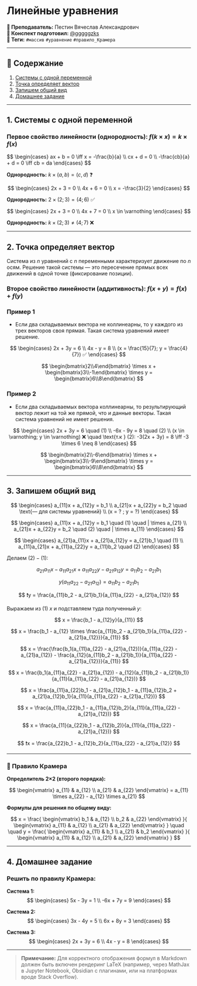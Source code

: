 # Линейные уравнения

**🐙 Преподаватель:** Пестин Вячеслав Александрович  
**🦁 Конспект подготовил:** [@gggggzks](https://t.me/gggggzks)  
**🌴 Теги:** `#массив` `#уравнение` `#правило_Крамера`

---

## 📑 Содержание
1. [Системы с одной переменной](#1-системы-с-одной-переменной)
2. [Точка определяет вектор](#2-точка-определяет-вектор)
3. [Запишем общий вид](#3-запишем-общий-вид)
4. [Домашнее задание](#4-домашнее-задание)

---

## 1. Системы с одной переменной

### Первое свойство линейности (однородность): $f(k \times x) = k \times f(x)$

<div style="text-align: left;">
$$
\begin{cases}
ax + b = 0 \iff x = -\frac{b}{a} \\
cx + d = 0 \\
-\frac{cb}{a} + d = 0 \iff cb = da
\end{cases}
$$
</div>

**Однородность:** $k \times (a, b) = (c, d)$ ❓

$$
\begin{cases}
2x + 3 = 0 \\
4x + 6 = 0 \\
x = -\frac{3}{2}
\end{cases}
$$

**Однородность:** $2 \times (2; 3) = (4; 6)$ ✅

$$
\begin{cases}
2x + 3 = 0 \\
4x + 7 = 0 \\
x \in \varnothing
\end{cases}
$$

**Однородность:** $k \times (2; 3) \neq (4; 7)$ ❌

---

## 2. Точка определяет вектор

Система из $n$ уравнений с $n$ переменными характеризует движение по $n$ осям. Решение такой системы — это пересечение прямых всех движений в одной точке (фиксирование позиции).

### Второе свойство линейности (аддитивность): $f(x + y) = f(x) + f(y)$

### Пример 1

- Если два складываемых вектора не коллинеарны, то у каждого из трех векторов своя прямая. Такая система уравнений имеет решение.

$$
\begin{cases}
2x + 3y = 6 \\
4x - y = 8 \\
(x = \frac{15}{7}; y = \frac{4}{7}) ✅
\end{cases}
$$

$$
\begin{bmatrix}2\\4\end{bmatrix} \times x + \begin{bmatrix}3\\-1\end{bmatrix} \times y = \begin{bmatrix}6\\8\end{bmatrix}
$$

### Пример 2

- Если два складываемых вектора коллинеарны, то результирующий вектор лежит на той же прямой, что и данные векторы. Такая система уравнений не имеет решения.

$$
\begin{cases}
2x + 3y = 6 \quad (1) \\
-6x - 9y = 8 \quad (2) \\
(x \in \varnothing; y \in \varnothing) ❌ \quad \text{т.к } (2): -3(2x + 3y) = 8 \iff -3 \times 6 \neq 8
\end{cases}
$$

$$
\begin{bmatrix}2\\-6\end{bmatrix} \times x + \begin{bmatrix}3\\-9\end{bmatrix} \times y = \begin{bmatrix}6\\8\end{bmatrix}
$$

---

## 3. Запишем общий вид

$$
\begin{cases}
a_{11}x + a_{12}y = b_1 \\
a_{21}x + a_{22}y = b_2 \quad \text{— для системы уравнений} \\
(x = ? ; y = ?)
\end{cases}
$$

$$
\begin{cases}
a_{11}x + a_{12}y = b_1 \quad (1) \quad | \times a_{21} \\
a_{21}x + a_{22}y = b_2 \quad (2) \quad | \times a_{11}
\end{cases}
$$

$$
\begin{cases}
a_{21}a_{11}x + a_{21}a_{12}y = a_{21}b_1 \quad (1) \\
a_{11}a_{21}x + a_{11}a_{22}y = a_{11}b_2 \quad (2)
\end{cases}
$$

Делаем $(2) - (1)$:

$$
a_{21}a_{11}x - a_{11}a_{21}x + a_{11}a_{22}y - a_{21}a_{12}y = a_{11}b_2 - a_{21}b_1
$$

$$
y(a_{11}a_{22} - a_{21}a_{12}) = a_{11}b_2 - a_{21}b_1
$$

$$
❗y = \frac{a_{11}b_2 - a_{21}b_1}{a_{11}a_{22} - a_{21}a_{12}}
$$

Выражаем из (1) $x$ и подставляем туда полученный $y$:

$$
x = \frac{b_1 - a_{12}y}{a_{11}}
$$

$$
x = \frac{b_1 - a_{12} \times \frac{a_{11}b_2 - a_{21}b_1}{a_{11}a_{22} - a_{21}a_{12}}}{a_{11}}
$$

$$
x = \frac{\frac{b_1(a_{11}a_{22} - a_{21}a_{12})}{a_{11}a_{22} - a_{21}a_{12}} - \frac{a_{12}(a_{11}b_2 - a_{21}b_1)}{a_{11}a_{22} - a_{21}a_{12}}}{a_{11}}
$$

$$
x = \frac{b_1(a_{11}a_{22} - a_{21}a_{12}) - a_{12}(a_{11}b_2 - a_{21}b_1)}{a_{11}(a_{11}a_{22} - a_{21}a_{12})}
$$

$$
x = \frac{a_{11}a_{22}b_1 - a_{21}a_{12}b_1 - a_{11}a_{12}b_2 + a_{21}a_{12}b_1}{a_{11}(a_{11}a_{22} - a_{21}a_{12})}
$$

$$
x = \frac{a_{11}a_{22}b_1 - a_{11}a_{12}b_2}{a_{11}(a_{11}a_{22} - a_{21}a_{12})}
$$

$$
x = \frac{a_{11}(a_{22}b_1 - a_{12}b_2)}{a_{11}(a_{11}a_{22} - a_{21}a_{12})}
$$

$$
❗x = \frac{a_{22}b_1 - a_{12}b_2}{a_{11}a_{22} - a_{21}a_{12}}
$$

---

### 🧮 Правило Крамера

**Определитель 2×2 (второго порядка):**

$$
\begin{vmatrix}
a_{11} & a_{12} \\
a_{21} & a_{22}
\end{vmatrix}
= a_{11} \times a_{22} - a_{12} \times a_{21}
$$

**Формулы для решения по общему виду:**

$$
x = \frac{
\begin{vmatrix}
b_1 & a_{12} \\
b_2 & a_{22}
\end{vmatrix}
}{
\begin{vmatrix}
a_{11} & a_{12} \\
a_{21} & a_{22}
\end{vmatrix}
}
\quad \quad
y = \frac{
\begin{vmatrix}
a_{11} & b_1 \\
a_{21} & b_2
\end{vmatrix}
}{
\begin{vmatrix}
a_{11} & a_{12} \\
a_{21} & a_{22}
\end{vmatrix}
}
$$

---

## 4. Домашнее задание

### Решить по правилу Крамера:

**Система 1:**
$$
\begin{cases}
5x - 3y = 1 \\
-6x + 7y = 9
\end{cases}
$$

**Система 2:**
$$
\begin{cases}
3x - 4y = 5 \\
6x + 8y = 3
\end{cases}
$$

**Система 3:**
$$
\begin{cases}
2x + 3y = 6 \\
4x - y = 8
\end{cases}
$$

---

> **Примечание:** Для корректного отображения формул в Markdown должен быть включен рендеринг LaTeX (например, через MathJax в Jupyter Notebook, Obsidian с плагинами, или на платформах вроде Stack Overflow).

